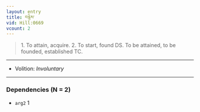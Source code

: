 ```yaml
---
layout: entry
title: བརྙེས་
vid: Hill:0669
vcount: 2
---
```

> 1\. To attain, acquire\. 2\. To start, found DS\. To be attained, to be founded, established TC\.

---
* Volition: _Involuntary_

---

### Dependencies (N = 2)
* `arg2` 1
